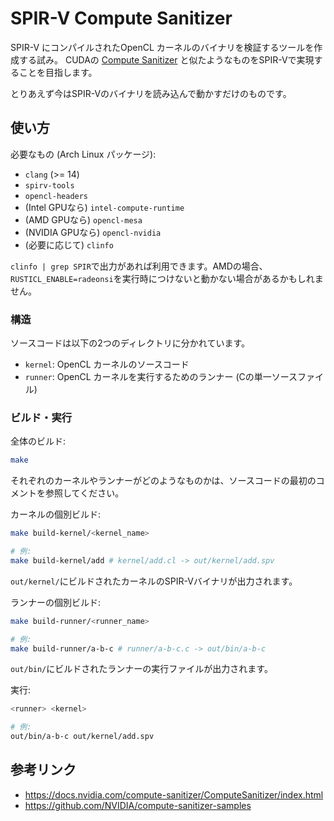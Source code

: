 # SPIR-V Compute Sanitizer

SPIR-V にコンパイルされたOpenCL カーネルのバイナリを検証するツールを作成する試み。
CUDAの [Compute Sanitizer](https://docs.nvidia.com/compute-sanitizer/ComputeSanitizer/index.html)
と似たようなものをSPIR-Vで実現することを目指します。

とりあえず今はSPIR-Vのバイナリを読み込んで動かすだけのものです。

## 使い方

必要なもの (Arch Linux パッケージ):

- `clang` (>= 14)
- `spirv-tools`
- `opencl-headers`
- (Intel GPUなら) `intel-compute-runtime`
- (AMD GPUなら) `opencl-mesa`
- (NVIDIA GPUなら) `opencl-nvidia`
- (必要に応じて) `clinfo`

`clinfo | grep SPIR`で出力があれば利用できます。AMDの場合、`RUSTICL_ENABLE=radeonsi`を実行時につけないと動かない場合があるかもしれません。

### 構造

ソースコードは以下の2つのディレクトリに分かれています。

- `kernel`: OpenCL カーネルのソースコード
- `runner`: OpenCL カーネルを実行するためのランナー (Cの単一ソースファイル)

### ビルド・実行

全体のビルド:

```bash
make
```

それぞれのカーネルやランナーがどのようなものかは、ソースコードの最初のコメントを参照してください。

カーネルの個別ビルド:

```bash
make build-kernel/<kernel_name>

# 例:
make build-kernel/add # kernel/add.cl -> out/kernel/add.spv
```

`out/kernel/`にビルドされたカーネルのSPIR-Vバイナリが出力されます。

ランナーの個別ビルド:

```bash
make build-runner/<runner_name>

# 例:
make build-runner/a-b-c # runner/a-b-c.c -> out/bin/a-b-c
```

`out/bin/`にビルドされたランナーの実行ファイルが出力されます。

実行:

```bash
<runner> <kernel>

# 例:
out/bin/a-b-c out/kernel/add.spv
```

## 参考リンク

- https://docs.nvidia.com/compute-sanitizer/ComputeSanitizer/index.html
- https://github.com/NVIDIA/compute-sanitizer-samples
